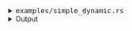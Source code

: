 <details><summary><tt>examples/simple_dynamic.rs</tt></summary>

```no_run
#![allow(dead_code)]
use bpaf::*;

fn crates(input: &String) -> Vec<(&'static str, Option<&'static str>)> {
    let crates = [
        (
            "cargo-hackerman",
            "Workspace hack management and package/feature query",
        ),
        ("cargo-prebuilt", "Download prebuilt crate binaries"),
        ("cargo-show-asm", "Display generated assembly"),
        (
            "cargo-supply-chain",
            "Gather author, contributor, publisher data on crates",
        ),
        ("chezmoi_modify_manager", "Chezmoi addon to patch ini files"),
        ("xvf", "Easy archive extraction"),
        ("newdoc", "Generate pre-populated module files"),
        (
            "nust64",
            "Tools for compiling a Rust project into an N64 ROM",
        ),
        ("uggo", "CLI tool to query builds from u.gg"),
    ];

    crates
        .iter()
        .filter(|p| p.0.starts_with(input))
        .map(|name| (name.0, Some(name.1)))
        .collect::<Vec<_>>()
}

#[derive(Debug, Clone, Copy, Bpaf)]
/// Format for generated report
#[bpaf(fallback(Format::Text))]
enum Format {
    /// Generate report in JSON format
    Json,
    /// Generate report in XML format
    Xml,
    /// Generate report in plaintext format
    Text,
}

#[derive(Debug, Clone, Bpaf)]
#[bpaf(options)]
pub struct Options {
    /// Select crate for analysis
    #[bpaf(long("crate"), argument("NAME"), complete(crates))]
    name: String,
    /// Include dependencies into report
    dependencies: bool,
    #[bpaf(external)]
    format: Format,
    /// Upload report to a url
    #[bpaf(positional("URL"))]
    upload: Option<String>,
}

fn main() {
    println!("{:?}", options().run());
}

```

</details>

<details><summary>Output</summary>

Let's consider a simple application that performs crate analysis

Application generates help message as usual


<div class='bpaf-doc'>
$ app --help<br>
<p><b>Usage</b>: <tt><b>app</b></tt> <tt><b>--crate</b></tt>=<tt><i>NAME</i></tt> [<tt><b>--dependencies</b></tt>] [<tt><b>--json</b></tt> | <tt><b>--xml</b></tt> | <tt><b>--text</b></tt>] [<tt><i>URL</i></tt>]</p><p><div>
<b>Format for generated report</b></div><dl><dt><tt><b>    --json</b></tt></dt>
<dd>Generate report in JSON format</dd>
<dt><tt><b>    --xml</b></tt></dt>
<dd>Generate report in XML format</dd>
<dt><tt><b>    --text</b></tt></dt>
<dd>Generate report in plaintext format</dd>
</dl>
</p><p><div>
<b>Available positional items:</b></div><dl><dt><tt><i>URL</i></tt></dt>
<dd>Upload report to a url</dd>
</dl>
</p><p><div>
<b>Available options:</b></div><dl><dt><tt><b>    --crate</b></tt>=<tt><i>NAME</i></tt></dt>
<dd>Select crate for analysis</dd>
<dt><tt><b>    --dependencies</b></tt></dt>
<dd>Include dependencies into report</dd>
<dt><tt><b>-h</b></tt>, <tt><b>--help</b></tt></dt>
<dd>Prints help information</dd>
</dl>
</p>
<style>
div.bpaf-doc {
    padding: 14px;
    background-color:var(--code-block-background-color);
    font-family: "Source Code Pro", monospace;
    margin-bottom: 0.75em;
}
div.bpaf-doc dt { margin-left: 1em; }
div.bpaf-doc dd { margin-left: 3em; }
div.bpaf-doc dl { margin-top: 0; padding-left: 1em; }
div.bpaf-doc  { padding-left: 1em; }
</style>
</div>


Shell (zsh in this case) with help of completion system can request possible items to type
along with some description


<pre>
% simple_dynamic \t
% simple_dynamic
--crate=NAME             -- Select crate for analysis
--dependencies           -- Include dependencies into report
URL: Upload report to a url
Format for generated report
--json                   -- Generate report in JSON format
--xml                    -- Generate report in XML format
--text                   -- Generate report in plaintext format
</pre>


When user provides enough input to identify a possible item - shell substitutes it and allows
to perform more completions


<pre>
% simple_dynamic --j\t
% simple_dynamic --json
</pre>


Since all output format keys are mutually exclusive - with `--json` already present on a
command line `--xml` and `--text` won't show up


<pre>
% simple_dynamic --json \t
% simple_dynamic --json
--crate=NAME             -- Select crate for analysis
--dependencies           -- Include dependencies into report
URL: Upload report to a url
</pre>


With dynamic completion it is easy to provide shell with more details. For example one of the
options your application can take can be a crate name from reverse dependencies. Using
`complete` method you can tell `bpaf` what values your parser expects and `bpaf` would
communicate this to shell. In this example possible completions are generated by `crates`
function from a static list, but you can use any other source. `bpaf` would only call `crates`
function when trying to complete a crate name.


<pre>
% simple_dynamic --json --crate \t
% simple_dynamic --json --crate
NAME: Select crate for analysis
cargo-hackerman          -- Workspace hack management and package/feature query
cargo-prebuilt           -- Download prebuilt crate binaries
cargo-show-asm           -- Display generated assembly
cargo-supply-chain       -- Gather author, contributor, publisher data on crates
chezmoi_modify_manager   -- Chezmoi addon to patch ini files
xvf                      -- Easy archive extraction
newdoc                   -- Generate pre-populated module files
nust64                   -- Tools for compiling a Rust project into an N64 ROM
uggo                     -- CLI tool to query builds from u.gg
</pre>


As usual completion system uses input to filter on possible variants


<pre>
% simple_dynamic --json --crate cargo-\t
% simple_dynamic --json --crate cargo-
cargo-hackerman          -- Workspace hack management and package/feature query
cargo-prebuilt           -- Download prebuilt crate binaries
cargo-show-asm           -- Display generated assembly
cargo-supply-chain       -- Gather author, contributor, publisher data on crates
</pre>


And as soon as there's enough to identify input in a unique way - shell would substitute it.


<pre>
% simple_dynamic --json --crate cargo-ha\t
% simple_dynamic --json --crate cargo-hackerman
</pre>


Outside of generating completion info - `complete` annotation does not affect the results


<div class='bpaf-doc'>
$ app --json --crate cargo-hackerman<br>
Options { name: "cargo-hackerman", dependencies: false, format: Json, upload: None }
</div>

</details>